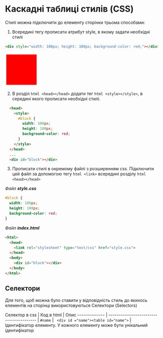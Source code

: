 # Каскадні таблиці стилів (CSS)

Стилі можна підключити до елементу сторінки трьома способами:
1.  Всередині тегу прописати атрибут style, в якому задати необхідні стилі

```html
<div style="width: 100px; height: 100px; background-color: red;"></div>
```

![image](doc/1.png)

2.  В розділ ```html <head></head>``` додати тег ```html <style></style>```, в середині якого прописати необхідні стилі.

```html
  <head>
    <style>
      #block {
        width: 100px;
        height: 100px;
        background-color: red;
      }
    </style>
  </head>
  ...
  <div id="block"></div>
```

3.  Прописати стилі в окремому файлі з розширенням _css_. Підключити цей файл за допомогою тегу ```html <link>```  всередині розділу ```html <head></head>```

_Файл **style.css**_ 

```css
#block {
  width: 100px;
  height: 100px;
  background-color: red;
}
```

_Файл **index.html**_

```html
<html>
  <head>
    <link rel="stylesheet" type="text/css" href="style.css">
  </head>
  <body>
    <div id="block"></div>
  </body>
</html>
```

## Селектори
Для того, щоб можна було ставити у відповідність стиль до якихось елементів на сторінці використовуються Селектори (Selectors)

Селектор в css | Код в html                                | Опис
-------------- | ----------------------------------------- |
```#name```    | ``` <div id ="name"><table id="name">```  | Ідентифікатор елементу. У кожного елементу може бути унікальний ідентифікатор
